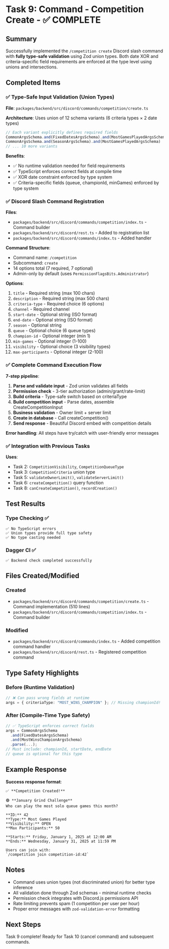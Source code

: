 # Task 9: Command - Competition Create - ✅ COMPLETE

## Summary
Successfully implemented the `/competition create` Discord slash command with **fully type-safe validation** using Zod union types. Both date XOR and criteria-specific field requirements are enforced at the type level using unions and intersections.

## Completed Items

### ✅ Type-Safe Input Validation (Union Types)
**File**: `packages/backend/src/discord/commands/competition/create.ts`

**Architecture**: Uses union of 12 schema variants (6 criteria types × 2 date types)

```typescript
// Each variant explicitly defines required fields
CommonArgsSchema.and(FixedDatesArgsSchema).and(MostGamesPlayedArgsSchema)
CommonArgsSchema.and(SeasonArgsSchema).and(MostGamesPlayedArgsSchema)
// ... 10 more variants
```

**Benefits**:
- ✅ No runtime validation needed for field requirements
- ✅ TypeScript enforces correct fields at compile time
- ✅ XOR date constraint enforced by type system
- ✅ Criteria-specific fields (queue, championId, minGames) enforced by type system

### ✅ Discord Slash Command Registration
**Files**:
- `packages/backend/src/discord/commands/competition/index.ts` - Command builder
- `packages/backend/src/discord/rest.ts` - Added to registration list
- `packages/backend/src/discord/commands/index.ts` - Added handler

**Command Structure**:
- Command name: `/competition`
- Subcommand: `create`
- 14 options total (7 required, 7 optional)
- Admin-only by default (uses `PermissionFlagsBits.Administrator`)

**Options**:
1. `title` - Required string (max 100 chars)
2. `description` - Required string (max 500 chars)
3. `criteria-type` - Required choice (6 options)
4. `channel` - Required channel
5. `start-date` - Optional string (ISO format)
6. `end-date` - Optional string (ISO format)
7. `season` - Optional string
8. `queue` - Optional choice (6 queue types)
9. `champion-id` - Optional integer (min 1)
10. `min-games` - Optional integer (1-100)
11. `visibility` - Optional choice (3 visibility types)
12. `max-participants` - Optional integer (2-100)

### ✅ Complete Command Execution Flow

**7-step pipeline**:
1. **Parse and validate input** - Zod union validates all fields
2. **Permission check** - 3-tier authorization (admin/grant/rate-limit)
3. **Build criteria** - Type-safe switch based on criteriaType
4. **Build competition input** - Parse dates, assemble CreateCompetitionInput
5. **Business validation** - Owner limit + server limit
6. **Create in database** - Call createCompetition()
7. **Send response** - Beautiful Discord embed with competition details

**Error handling**: All steps have try/catch with user-friendly error messages

### ✅ Integration with Previous Tasks

**Uses**:
- Task 2: `CompetitionVisibility`, `CompetitionQueueType`
- Task 3: `CompetitionCriteria` union type
- Task 5: `validateOwnerLimit()`, `validateServerLimit()`
- Task 6: `createCompetition()` query function
- Task 8: `canCreateCompetition()`, `recordCreation()`

## Test Results

### Type Checking ✅
```
✅ No TypeScript errors
✅ Union types provide full type safety
✅ No type casting needed
```

### Dagger CI ✅
```
✅ Backend check completed successfully
```

## Files Created/Modified

### Created
- `packages/backend/src/discord/commands/competition/create.ts` - Command implementation (510 lines)
- `packages/backend/src/discord/commands/competition/index.ts` - Command builder

### Modified
- `packages/backend/src/discord/commands/index.ts` - Added competition command handler
- `packages/backend/src/discord/rest.ts` - Registered competition command

## Type Safety Highlights

### Before (Runtime Validation)
```typescript
// ❌ Can pass wrong fields at runtime
args = { criteriaType: "MOST_WINS_CHAMPION" }; // Missing championId!
```

### After (Compile-Time Type Safety)
```typescript
// ✅ TypeScript enforces correct fields
args = CommonArgsSchema
  .and(FixedDatesArgsSchema)
  .and(MostWinsChampionArgsSchema)
  .parse(...);
// Must include: championId, startDate, endDate
// queue is optional for this type
```

## Example Response

**Success response format**:
```
✅ **Competition Created!**

🟢 **January Grind Challenge**
Who can play the most solo queue games this month?

**ID:** 42
**Type:** Most Games Played
**Visibility:** OPEN
**Max Participants:** 50

**Starts:** Friday, January 1, 2025 at 12:00 AM
**Ends:** Wednesday, January 31, 2025 at 11:59 PM

Users can join with:
`/competition join competition-id:42`
```

## Notes

- Command uses union types (not discriminated union) for better type inference
- All validation done through Zod schemas - minimal runtime checks
- Permission check integrates with Discord.js permissions API
- Rate limiting prevents spam (1 competition per user per hour)
- Proper error messages with `zod-validation-error` formatting

## Next Steps

Task 9 complete! Ready for Task 10 (cancel command) and subsequent commands.

